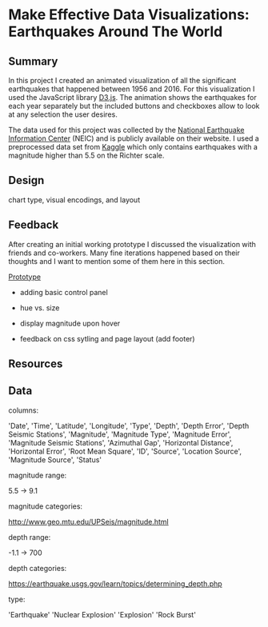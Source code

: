 # Make Effective Data Visualizations: Earthquakes Around The World

## Summary

In this project I created an animated visualization of all the significant 
earthquakes that happened between 1956 and 2016. For this visualization I used 
the JavaScript library [D3.js](https://d3js.org/). The animation shows the 
earthquakes for each year separately but the included buttons and checkboxes
allow to look at any selection the user desires.

The data used for this project was collected by the [National Earthquake 
Information Center](https://earthquake.usgs.gov/contactus/golden/neic.php) (NEIC)
and is publicly available on their website. I used a preprocessed data set
from [Kaggle](https://www.kaggle.com/usgs/earthquake-database) which only 
contains earthquakes with a magnitude higher than 5.5 on the Richter scale.





## Design

chart type, visual encodings, and layout


## Feedback

After creating an initial working prototype I discussed the visualization with
friends and co-workers. Many fine iterations happened based on their thoughts
and I want to mention some of them here in this section.

[Prototype](index2.html)

- adding basic control panel


- hue vs. size


- display magnitude upon hover


- feedback on css sytling and page layout (add footer)




## Resources



## Data

columns:

'Date', 'Time', 'Latitude', 'Longitude', 'Type', 'Depth', 'Depth Error',
'Depth Seismic Stations', 'Magnitude', 'Magnitude Type',
'Magnitude Error', 'Magnitude Seismic Stations', 'Azimuthal Gap',
'Horizontal Distance', 'Horizontal Error', 'Root Mean Square', 'ID',
'Source', 'Location Source', 'Magnitude Source', 'Status'

magnitude range:

5.5 -> 9.1

magnitude categories:

http://www.geo.mtu.edu/UPSeis/magnitude.html

depth range:

-1.1 -> 700

depth categories:

https://earthquake.usgs.gov/learn/topics/determining_depth.php

type:

'Earthquake' 'Nuclear Explosion' 'Explosion' 'Rock Burst'

